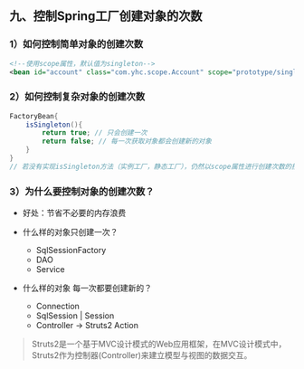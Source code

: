 ## 九、控制Spring工厂创建对象的次数

### 1）如何控制简单对象的创建次数

```xml
<!--使用scope属性，默认值为singleton-->
<bean id="account" class="com.yhc.scope.Account" scope="prototype/singleton"/>
```

### 2）如何控制复杂对象的创建次数

```Java
FactoryBean{
    isSingleton(){
        return true; // 只会创建一次
        return false; // 每一次获取对象都会创建新的对象
    }
}
// 若没有实现isSingleton方法（实例工厂，静态工厂），仍然以scope属性进行创建次数的控制
```

### 3）为什么要控制对象的创建次数？

- 好处：节省不必要的内存浪费

- 什么样的对象只创建一次？
  - SqlSessionFactory
  - DAO
  - Service
- 什么样的对象 每一次都要创建新的？
  - Connection
  - SqlSession | Session
  - Controller -> Struts2 Action

> Struts2是一个基于MVC设计模式的Web应用框架，在MVC设计模式中，Struts2作为控制器(Controller)来建立模型与视图的数据交互。